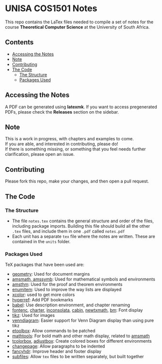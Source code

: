 # UNISA COS1501 Notes

This repo contains the LaTex files needed to compile a set of notes for the course **Theoretical Computer Science** at the University of South Africa.

## Contents
- [Accessing the Notes](#accessing-the-notes)
- [Note](#note)
- [Contributing](#contributing)
- [The Code](#the-code)
  - [The Structure](#the-structure)
  - [Packages Used](#packages-used)

## Accessing the Notes

A PDF can be generated using **latexmk**. If you want to access pregenerated PDFs, please check the **Releases** section on the sidebar.

## Note
This is a work in progress, with chapters and examples to come.  
If you are able, and interested in contributing, please do!  
If there is something missing, or something that you feel needs further clarification, please open an issue.

## Contributing
Please fork this repo, make your changes, and then open a pull request.

## The Code
### The Structure
- The file `notes.tex` contains the general structure and order of the files, including package imports. Building this file should build all the other `.tex` files, and include them in one `.pdf` called `notes.pdf`
- Each unit has a separate `tex` file where the notes are written. These are contained in the `units` folder.

### Packages Used
TeX packages that have been used are:
- [geometry](https://ctan.org/pkg/geometry): Used for document margins
- [amsmath, amssymb](https://www.ctan.org/pkg/amsmath): Used for mathematical symbols and environments
- [amsthm](https://ctan.org/pkg/amsthm): Used for the proof and theorem environments
- [enumitem](https://ctan.org/pkg/enumitem): Used to improve the way lists are displayed
- [xcolor](https://ctan.org/pkg/xcolor): used to get more colors
- [hyperref](https://ctan.org/pkg/hyperref): Add PDF bookmarks
- [babel](https://ctan.org/pkg/babel): Use description environment, and chapter renaming
- [fontenc](https://ctan.org/pkg/fontenc), [charter](https://ctan.org/pkg/charter), [inconsolata](https://ctan.org/pkg/inconsolata), [cabin](https://ctan.org/pkg/cabin), [newtxmath](https://ctan.org/pkg/newtx), [bm](https://ctan.org/pkg/bm): Font display
- [tikz](https://ctan.org/pkg/tikz): Used for images
- [venndiagram](https://ctan.org/pkg/venndiagram): Easier support for Venn Diagram display than using pure tikz
- [etoolbox](https://ctan.org/pkg/etoolbox): Allow commands to be patched
- [mathtools](https://ctan.org/pkg/mathtools): For bold math and other math display, related to [amsmath](https://www.ctan.org/pkg/amsmath)
- [tcolorbox](https://ctan.org/pkg/tcolorbox), [adjustbox](https://ctan.org/pkg/adjustbox): Create colored boxes for different environments
- [changepage](https://ctan.org/pkg/changepage): Allow paragraphs to be indented
- [fancyhdr](https://ctan.org/pkg/fancyhdr): Improve header and footer display
- [subfiles](https://ctan.org/pkg/subfiles): Allow `tex` files to be written separately, but built together


